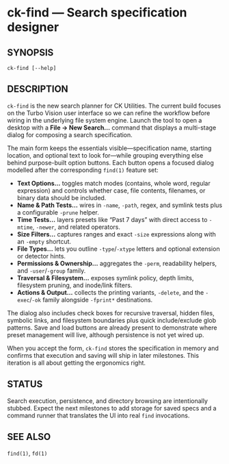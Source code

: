 # ck-find — Search specification designer

## SYNOPSIS

```
ck-find [--help]
```

## DESCRIPTION

`ck-find` is the new search planner for CK Utilities. The current build
focuses on the Turbo Vision user interface so we can refine the workflow
before wiring in the underlying file system engine. Launch the tool to
open a desktop with a **File → New Search…** command that displays a
multi-stage dialog for composing a search specification.

The main form keeps the essentials visible—specification name, starting
location, and optional text to look for—while grouping everything else
behind purpose-built option buttons. Each button opens a focused dialog
modelled after the corresponding `find(1)` feature set:

* **Text Options…** toggles match modes (contains, whole word, regular
  expression) and controls whether case, file contents, filenames, or
  binary data should be included.
* **Name & Path Tests…** wires in `-name`, `-path`, regex, and symlink
  tests plus a configurable `-prune` helper.
* **Time Tests…** layers presets like “Past 7 days” with direct access
  to `-mtime`, `-newer`, and related operators.
* **Size Filters…** captures ranges and exact `-size` expressions along
  with an `-empty` shortcut.
* **File Types…** lets you outline `-type`/`-xtype` letters and optional
  extension or detector hints.
* **Permissions & Ownership…** aggregates the `-perm`, readability
  helpers, and `-user`/`-group` family.
* **Traversal & Filesystem…** exposes symlink policy, depth limits,
  filesystem pruning, and inode/link filters.
* **Actions & Output…** collects the printing variants, `-delete`, and
  the `-exec`/`-ok` family alongside `-fprint*` destinations.

The dialog also includes check boxes for recursive traversal, hidden
files, symbolic links, and filesystem boundaries plus quick
include/exclude glob patterns. Save and load buttons are already present
to demonstrate where preset management will live, although persistence
is not yet wired up.

When you accept the form, `ck-find` stores the specification in memory
and confirms that execution and saving will ship in later milestones.
This iteration is all about getting the ergonomics right.

## STATUS

Search execution, persistence, and directory browsing are intentionally
stubbed. Expect the next milestones to add storage for saved specs and a
command runner that translates the UI into real `find` invocations.

## SEE ALSO

`find(1)`, `fd(1)`
